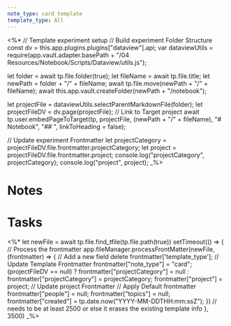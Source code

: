 ```yaml
---
note_type: card template
template_type: All
---
```

<%*
// Template experiment setup 
// Build experiment Folder Structure
const dv = this.app.plugins.plugins["dataview"].api;
var dataviewUtils = require(app.vault.adapter.basePath + "/04 Resources/Notebook/Scripts/Dataview/utils.js");

let folder = await tp.file.folder(true);
let fileName = await tp.file.title;
let newPath = folder + "/" + fileName;
await tp.file.move(newPath + "/" + fileName);
await this.app.vault.createFolder(newPath + "/notebook");

let projectFile = dataviewUtils.selectParentMarkdownFile(folder);
let projectFileDV = dv.page(projectFile);
// Link to Target project
await tp.user.embedPageToTarget(tp, projectFile, (newPath + "/" + fileName), "# Notebook", "## ", linkToHeading = false); 

// Update experiment Frontmatter
let projectCategory = projectFileDV.file.frontmatter.projectCategory;
let project = projectFileDV.file.frontmatter.project;
console.log("projectCategory", projectCategory);
console.log("project", project);
_%>
# Notes

# Tasks

<%*
  let newFile = await tp.file.find_tfile(tp.file.path(true))
setTimeout(() => {
  // Process the frontmatter
  app.fileManager.processFrontMatter(newFile, (frontmatter) => {
    // Add a new field
		delete frontmatter['template_type'];
		// Update Template Frontmatter
		frontmatter["note_type"] = "card";
		(projectFileDV == null) ? frontmatter["projectCategory"] = null : frontmatter["projectCategory"] = projectCategory;
		frontmatter["project"] = project;
		// Update project Frontmatter
        // Apply Default frontmatter
		frontmatter["people"] = null;
        frontmatter["topics"] = null;
        frontmatter["created"] = tp.date.now("YYYY-MM-DDTHH:mm:ssZ");
  })
  // needs to be at least 2500 or else it erases the existing template info
  }, 3500) _%>